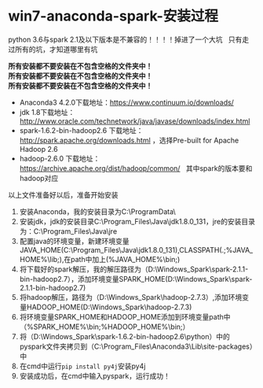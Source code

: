 # win7-anaconda-spark-安装过程

python 3.6与spark 2.1及以下版本是不兼容的！！！！掉进了一个大坑    
只有走过所有的坑，才知道哪里有坑  

**所有安装都不要安装在不包含空格的文件夹中！**  
**所有安装都不要安装在不包含空格的文件夹中！**  
**所有安装都不要安装在不包含空格的文件夹中！**    

- Anaconda3 4.2.0下载地址：https://www.continuum.io/downloads/   
- jdk 1.8下载地址：http://www.oracle.com/technetwork/java/javase/downloads/index.html  
- spark-1.6.2-bin-hadoop2.6 下载地址：http://spark.apache.org/downloads.html ，选择Pre-built for Apache Hadoop 2.6  
- hadoop-2.6.0 下载地址：https://archive.apache.org/dist/hadoop/common/  
其中spark的版本要和hadoop对应  

以上文件准备好以后，准备开始安装  
1. 安装Anaconda，我的安装目录为C:\ProgramData\  
2. 安装jdk，jdk的安装目录C:\Program_Files\Java\jdk1.8.0_131，jre的安装目录为：C:\Program_Files\Java\jre  
3. 配置java的环境变量，新建环境变量JAVA_HOME(C:\Program_Files\Java\jdk1.8.0_131),CLASSPATH(.;%JAVA_HOME%\lib;),在path中加上(%JAVA_HOME%\bin;)  
4. 将下载好的spark解压，我的解压路径为（D:\Windows_Spark\spark-2.1.1-bin-hadoop2.7），添加环境变量SPARK_HOME(D:\Windows_Spark\spark-2.1.1-bin-hadoop2.7)  
5. 将hadoop解压，路径为（D:\Windows_Spark\hadoop-2.7.3）,添加环境变量HADOOP_HOME(D:\Windows_Spark\hadoop-2.7.3)  
6. 将环境变量SPARK_HOME和HADOOP_HOME添加到环境变量path中（%SPARK_HOME%\bin;%HADOOP_HOME%\bin;）  
7. 将（D:\Windows_Spark\spark-1.6.2-bin-hadoop2.6\python）中的pyspark文件夹拷贝到（C:\Program_Files\Anaconda3\Lib\site-packages）中
8. 在cmd中运行`pip install py4j`安装py4j
9. 安装成功后，在cmd中输入pyspark，运行成功！
